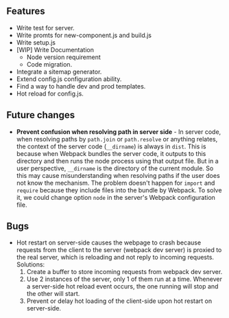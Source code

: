 ## Features
- Write test for server.
- Write promts for new-component.js and build.js
- Write setup.js
- [WIP] Write Documentation
  - Node version requirement
  - Code migration.
- Integrate a sitemap generator.
- Extend config.js configuration ability.
- Find a way to handle dev and prod templates.
- Hot reload for config.js.

## Future changes
- **Prevent confusion when resolving path in server side** - In server code, when resolving paths by `path.join` or `path.resolve` or anything relates, the context of the server code (`__dirname`) is always in `dist`. This is because when Webpack bundles the server code, it outputs to this directory and then runs the node process using that output file. But in a user perspective, `__dirname` is the directory of the current module. So this may cause misunderstanding when resolving paths if the user does not know the mechanism. The problem doesn't happen for `import` and `require` because they include files into the bundle by Webpack. To solve it, we could change option `node` in the server's Webpack configuration file.

## Bugs
- Hot restart on server-side causes the webpage to crash because requests from the client to the server (webpack dev server) is proxied to the real server, which is reloading and not reply to incoming requests. Solutions:
    1. Create a buffer to store incoming requests from webpack dev server.
    2. Use 2 instances of the server, only 1 of them run at a time. Whenever a server-side hot reload event occurs, the one running will stop and the other will start.
    3. Prevent or delay hot loading of the client-side upon hot restart on server-side.